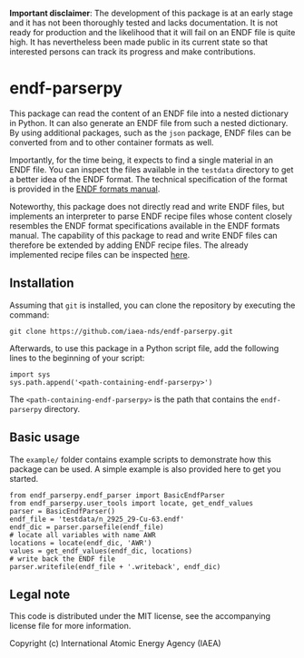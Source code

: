 **Important disclaimer**:
The development of this package is at an early stage
and it has not been thoroughly tested and lacks
documentation. It is not ready for production and the
likelihood that it will fail on an ENDF file is quite high.
It has nevertheless been made public in its current state
so that interested persons can track its progress and
make contributions.

# endf-parserpy

This package can read the content of an 
ENDF file into a nested dictionary in Python.
It can also generate an ENDF file from
such a nested dictionary. By using additional
packages, such as the `json` package, ENDF files
can be converted from and to other container formats
as well.

Importantly, for the time being, it expects to find a single
material in an ENDF file. You can inspect the
files available in the `testdata` directory to
get a better idea of the ENDF format. The technical
specification of the format is provided in the
[ENDF formats manual](https://oecd-nea.org/dbdata/data/manual-endf/endf102.pdf).

Noteworthy, this package does not directly read
and write ENDF files, but implements an interpreter
to parse ENDF recipe files whose content closely
resembles the ENDF format specifications available
in the ENDF formats manual. The capability of this
package to read and write ENDF files can therefore  be extended by
adding ENDF recipe files. The already implemented recipe files
can be inspected [here](https://github.com/iaea-nds/endf-parserpy/tree/main/endf_parserpy/endf_recipes).

## Installation

Assuming that `git` is installed, you can clone the
repository by executing the command:
```
git clone https://github.com/iaea-nds/endf-parserpy.git
```
Afterwards, to use this package in a Python script
file, add the following lines to the beginning of your
script:
```
import sys
sys.path.append('<path-containing-endf-parserpy>')
```
The `<path-containing-endf-parserpy>` is the path
that contains the `endf-parserpy` directory.

## Basic usage

The `example/` folder contains example scripts to
demonstrate how this package can be used.
A simple example is also provided here to get you
started.
```
from endf_parserpy.endf_parser import BasicEndfParser
from endf_parserpy.user_tools import locate, get_endf_values
parser = BasicEndfParser() 
endf_file = 'testdata/n_2925_29-Cu-63.endf'
endf_dic = parser.parsefile(endf_file)
# locate all variables with name AWR
locations = locate(endf_dic, 'AWR')
values = get_endf_values(endf_dic, locations)
# write back the ENDF file
parser.writefile(endf_file + '.writeback', endf_dic)
```

## Legal note

This code is distributed under the MIT license, see the
accompanying license file for more information.

Copyright (c) International Atomic Energy Agency (IAEA)

